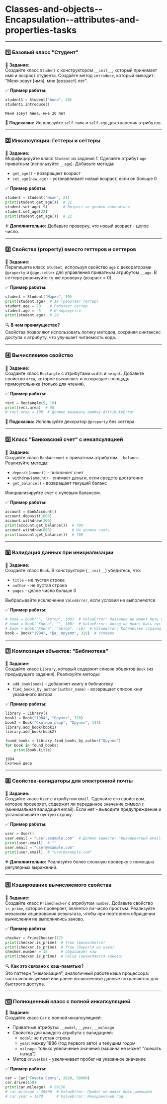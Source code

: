 # Classes-and-objects--Encapsulation--attributes-and-properties-tasks

---

### **1️⃣ Базовый класс "Студент"**  
📌 **Задание:**  
Создайте класс `Student` с конструктором `__init__`, который принимает имя и возраст студента. Создайте метод `introduce`, который выводит: "Меня зовут [имя], мне [возраст] лет".

✅ **Пример работы:**  
```python
student1 = Student("Анна", 20)
student1.introduce()
```
```
Меня зовут Анна, мне 20 лет
```

🔹 **Подсказка:** Используйте `self.name` и `self.age` для хранения атрибутов.

---

### **2️⃣ Инкапсуляция: Геттеры и сеттеры**  
📌 **Задание:**  
Модифицируйте класс `Student` из задания 1. Сделайте атрибут `age` приватным (используйте `__age`). Добавьте методы:
- `get_age()` - возвращает возраст
- `set_age(new_age)` - устанавливает новый возраст, если он больше 0

✅ **Пример работы:**  
```python
student = Student("Иван", 21)
print(student.get_age())  # 21
student.set_age(-5)       # Возраст не должен измениться
student.set_age(22)
print(student.get_age())  # 22
```

➕ **Дополнительно:** Добавьте проверку, что новый возраст - целое число.

---

### **3️⃣ Свойства (property) вместо геттеров и сеттеров**  
📌 **Задание:**  
Перепишите класс `Student`, используя свойство `age` с декораторами `@property` и `@age.setter` для управления приватным атрибутом `__age`. В сеттере реализуйте ту же проверку (возраст > 0).

✅ **Пример работы:**  
```python
student = Student("Мария", 19)
print(student.age)  # 19 (работает геттер)
student.age = 20    # Работает сеттер
student.age = -5    # Игнорируется
print(student.age)  # 20
```

🔍 **В чем преимущество?**  
Свойства позволяют использовать логику методов, сохраняя синтаксис доступа к атрибуту, что улучшает читаемость кода.

---

### **4️⃣ Вычисляемое свойство**  
📌 **Задание:**  
Создайте класс `Rectangle` с атрибутами `width` и `height`. Добавьте свойство `area`, которое вычисляет и возвращает площадь прямоугольника (только для чтения).

✅ **Пример работы:**  
```python
rect = Rectangle(5, 10)
print(rect.area)  # 50
# rect.area = 100  # Должно вызывать ошибку AttributeError
```

🔹 **Подсказка:** Используйте декоратор `@property` без сеттера.

---

### **5️⃣ Класс "Банковский счет" с инкапсуляцией**  
📌 **Задание:**  
Создайте класс `BankAccount` с приватным атрибутом `__balance`. Реализуйте методы:
- `deposit(amount)` - пополняет счет
- `withdraw(amount)` - снимает деньги, если средств достаточно
- `get_balance()` - возвращает текущий баланс

Инициализируйте счет с нулевым балансом.

✅ **Пример работы:**  
```python
account = BankAccount()
account.deposit(1000)
account.withdraw(300)
print(account.get_balance())  # 700
account.withdraw(800)         # Не должен снять
print(account.get_balance())  # 700
```

---

### **6️⃣ Валидация данных при инициализации**  
📌 **Задание:**  
Создайте класс `Book`. В конструкторе (`__init__`) убедитесь, что:
- `title` - не пустая строка
- `author` - не пустая строка
- `pages` - целое число больше 0

Выбрасывайте исключение `ValueError`, если условия не выполняются.

✅ **Пример работы:**  
```python
# book = Book("", "Автор", 100)  # ValueError: Название не может быть пустым
# book = Book("Книга", "", 100)  # ValueError: Автор не может быть пустым
# book = Book("Книга", "Автор", -10)  # ValueError: Количество страниц должно быть положительным
book = Book("1984", "Дж. Оруэлл", 328)  # Успешно
```

---

### **7️⃣ Композиция объектов: "Библиотека"**  
📌 **Задание:**  
Создайте класс `Library`, который содержит список объектов `Book` (из предыдущего задания). Реализуйте методы:
- `add_book(book)` - добавляет книгу в библиотеку
- `find_books_by_author(author_name)` - возвращает список книг указанного автора

✅ **Пример работы:**  
```python
library = Library()
book1 = Book("1984", "Оруэлл", 328)
book2 = Book("Скотный двор", "Оруэлл", 144)
library.add_book(book1)
library.add_book(book2)

found_books = library.find_books_by_author("Оруэлл")
for book in found_books:
    print(book.title)
```
```
1984
Скотный двор
```

---

### **8️⃣ Свойства-валидаторы для электронной почты**  
📌 **Задание:**  
Создайте класс `User` с атрибутом `email`. Сделайте его свойством, которое проверяет, содержит ли переданное значение символ `@` (минимальная валидация email). Если нет - выводите предупреждение и устанавливайте пустую строку.

✅ **Пример работы:**  
```python
user = User()
user.email = "user.example.com"  # Должно вывести: "Некорректный email. Будет установлена пустая строка."
print(user.email)  # ""
user.email = "user@example.com"
print(user.email)  # "user@example.com"
```

➕ **Дополнительно:** Реализуйте более сложную проверку с помощью регулярных выражений.

---

### **9️⃣ Кэширование вычисляемого свойства**  
📌 **Задание:**  
Создайте класс `PrimeChecker` с атрибутом `number`. Добавьте свойство `is_prime`, которое проверяет, является ли число простым. Реализуйте механизм кэширования результата, чтобы при повторном обращении вычисления не выполнялись заново.

✅ **Пример работы:**  
```python
checker = PrimeChecker(17)
print(checker.is_prime)  # True (вычисляется)
print(checker.is_prime)  # True (берется из кэша)
checker.number = 18      # Сбрасывает кэш
print(checker.is_prime)  # False (вычисляется заново)
```

🔍 **Как это связано с кэш-памятью?**  
Это паттерн "мемоизация", аналогичный работе кэша процессора: часто используемые или ранее вычисленные данные сохраняются для быстрого доступа.

---

### **🔟 Полноценный класс с полной инкапсуляцией**  
📌 **Задание:**  
Создайте класс `Car` с полной инкапсуляцией:
- Приватные атрибуты: `__model`, `__year`, `__mileage`
- Свойства для каждого атрибута с валидацией:
  - `model`: не пустая строка
  - `year`: между 1886 (год первого авто) и текущим годом
  - `mileage`: только увеличение значения (машина не может "поехать назад")
- Метод `drive(km)` - увеличивает пробег на указанное значение

✅ **Пример работы:**  
```python
car = Car("Toyota Camry", 2020, 50000)
car.drive(150)
print(car.mileage)  # 50150
# car.mileage = 49000  # ValueError: Пробег не может быть уменьшен
# car.year = 1870      # ValueError: Некорректный год
```
